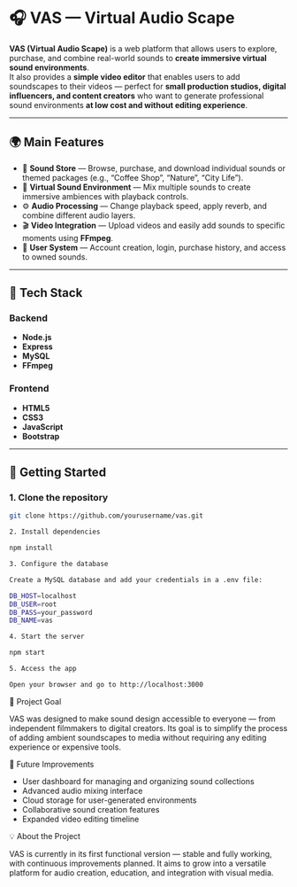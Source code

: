 # 🎧 VAS — Virtual Audio Scape

**VAS (Virtual Audio Scape)** is a web platform that allows users to explore, purchase, and combine real-world sounds to **create immersive virtual sound environments**.  
It also provides a **simple video editor** that enables users to add soundscapes to their videos — perfect for **small production studios, digital influencers, and content creators** who want to generate professional sound environments **at low cost and without editing experience**.

---

## 🌍 Main Features

- 🛒 **Sound Store** — Browse, purchase, and download individual sounds or themed packages (e.g., “Coffee Shop”, “Nature”, “City Life”).  
- 🎼 **Virtual Sound Environment** — Mix multiple sounds to create immersive ambiences with playback controls.  
- ⚙️ **Audio Processing** — Change playback speed, apply reverb, and combine different audio layers.  
- 🎬 **Video Integration** — Upload videos and easily add sounds to specific moments using **FFmpeg**.  
- 👤 **User System** — Account creation, login, purchase history, and access to owned sounds.  

---

## 🧩 Tech Stack

### Backend
- **Node.js**
- **Express**
- **MySQL**
- **FFmpeg**

### Frontend
- **HTML5**
- **CSS3**
- **JavaScript**
- **Bootstrap**

---

## 🚀 Getting Started

### 1. Clone the repository
```bash
git clone https://github.com/yourusername/vas.git

2. Install dependencies

npm install

3. Configure the database

Create a MySQL database and add your credentials in a .env file:

DB_HOST=localhost
DB_USER=root
DB_PASS=your_password
DB_NAME=vas

4. Start the server

npm start

5. Access the app

Open your browser and go to http://localhost:3000
```

🧠 Project Goal

VAS was designed to make sound design accessible to everyone — from independent filmmakers to digital creators.
Its goal is to simplify the process of adding ambient soundscapes to media without requiring any editing experience or expensive tools.

🧭 Future Improvements

- User dashboard for managing and organizing sound collections
- Advanced audio mixing interface
- Cloud storage for user-generated environments
- Collaborative sound creation features
- Expanded video editing timeline

💡 About the Project

VAS is currently in its first functional version — stable and fully working, with continuous improvements planned.
It aims to grow into a versatile platform for audio creation, education, and integration with visual media.
